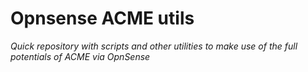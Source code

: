 # Opnsense ACME utils
_Quick repository with scripts and other utilities to make use of the full potentials of ACME via OpnSense_
